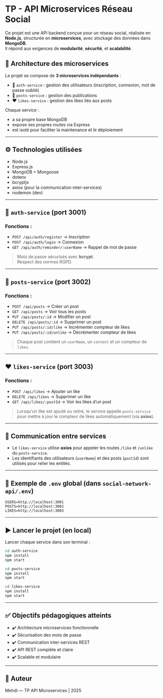 
# TP - API Microservices Réseau Social

Ce projet est une API backend conçue pour un réseau social, réalisée en **Node.js**, structurée en **microservices**, avec stockage des données dans **MongoDB**.  
Il répond aux exigences de **modularité**, **sécurité**, et **scalabilité**.

## 📁 Architecture des microservices

Le projet se compose de **3 microservices indépendants** :

- 🔐 `auth-service` : gestion des utilisateurs (inscription, connexion, mot de passe oublié)
- 📨 `posts-service` : gestion des publications
- ❤️ `likes-service` : gestion des likes liés aux posts

Chaque service :
- a sa propre base MongoDB
- expose ses propres routes via Express
- est isolé pour faciliter la maintenance et le déploiement

---

## ⚙️ Technologies utilisées

- Node.js
- Express.js
- MongoDB + Mongoose
- dotenv
- bcryptjs
- axios (pour la communication inter-services)
- nodemon (dev)

---

## 🔐 `auth-service` (port 3001)

### Fonctions :
- `POST /api/auth/register` → Inscription
- `POST /api/auth/login` → Connexion
- `GET /api/auth/reminder/:userName` → Rappel de mot de passe

> Mots de passe sécurisés avec **bcrypt**.  
> Respect des normes RGPD.

---

## 📨 `posts-service` (port 3002)

### Fonctions :
- `POST /api/posts` → Créer un post
- `GET /api/posts` → Voir tous les posts
- `PUT /api/posts/:id` → Modifier un post
- `DELETE /api/posts/:id` → Supprimer un post
- `PUT /api/posts/:id/like` → Incrémenter compteur de likes
- `PUT /api/posts/:id/unlike` → Décrémenter compteur de likes

> Chaque post contient un `userName`, un `content` et un compteur de `likes`.

---

## ❤️ `likes-service` (port 3003)

### Fonctions :
- `POST /api/likes` → Ajouter un like  
- `DELETE /api/likes` → Supprimer un like  
- `GET /api/likes/:postId` → Voir les likes d’un post

> Lorsqu’un like est ajouté ou retiré, le service appelle `posts-service` pour mettre à jour le compteur de likes automatiquement (via **axios**).

---

## 🔗 Communication entre services

- Le `likes-service` utilise **axios** pour appeler les routes `/like` et `/unlike` du `posts-service`.
- Les identifiants des utilisateurs (`userName`) et des posts (`postId`) sont utilisés pour relier les entités.

---

## 📄 Exemple de `.env` global (dans `social-network-api/.env`)

```
USERS=http://localhost:3001
POSTS=http://localhost:3002
LIKES=http://localhost:3003
```

---

## ▶️ Lancer le projet (en local)

Lancer chaque service dans son terminal :

```bash
cd auth-service
npm install
npm start
```

```bash
cd posts-service
npm install
npm start
```

```bash
cd likes-service
npm install
npm start
```

---

## ✅ Objectifs pédagogiques atteints

- ✔️ Architecture microservices fonctionnelle
- ✔️ Sécurisation des mots de passe
- ✔️ Communication inter-services REST
- ✔️ API REST complète et claire
- ✔️ Scalable et modulaire

---

## 📮 Auteur
Mehdi — TP API Microservices | 2025
